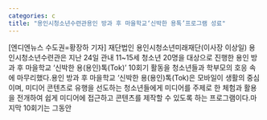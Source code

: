 ```yaml
---
categories: c
title: "용인시청소년수련관용인 방과 후 마을학교‘신박한 용톡’프로그램 성료"
---
```

[엔디엔뉴스 수도권=황장하 기자] 재단법인 용인시청소년미래재단(이사장 이상일) 용인시청소년수련관은 지난 24일 관내 11~15세 청소년 20명을 대상으로 진행한 용인 방과 후 마을학교 ‘신박한 용(용인)톡(Tok)’ 10회기 활동을 청소년들과 학부모의 호응 속에 마무리했다.용인 방과 후 마을학교 ‘신박한 용(용인)톡(Tok)은 모바일이 생활의 중심이며, 미디어 콘텐츠로 유행을 선도하는 청소년들에게 미디어를 주제로 한 체험과 활용을 전개하여 쉽게 미디어에 접근하고 콘텐츠를 제작할 수 있도록 하는 프로그램이다.마지막 10회기는 그동안